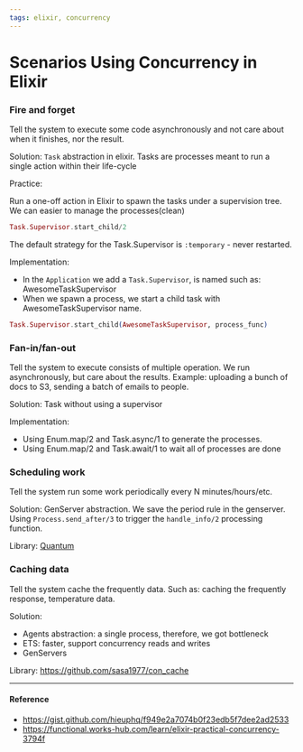 ```yaml
---
tags: elixir, concurrency
---
```


# Scenarios Using Concurrency in Elixir

### Fire and forget
Tell the system to execute some code asynchronously and not care about when it finishes, nor the result.

Solution: `Task` abstraction in elixir. Tasks are processes meant to run a single action within their life-cycle

Practice:

Run a one-off action in Elixir to spawn the tasks under a supervision tree. We can easier to manage the processes(clean)

``` elixir
Task.Supervisor.start_child/2
```

The default strategy for the Task.Supervisor is `:temporary` - never restarted.

Implementation:
- In the `Application` we add a `Task.Supervisor`, is named such as: AwesomeTaskSupervisor
- When we spawn a process, we start a child task with AwesomeTaskSupervisor name. 

``` elixir
Task.Supervisor.start_child(AwesomeTaskSupervisor, process_func)
```

### Fan-in/fan-out
Tell the system to execute consists of multiple operation. We run asynchronously, but care about the results.
Example: uploading a bunch of docs to S3, sending a batch of emails to people.

Solution: Task without using a supervisor

Implementation:
- Using Enum.map/2 and Task.async/1 to generate the processes.
- Using Enum.map/2 and Task.await/1 to wait all of processes are done

### Scheduling work
Tell the system run some work periodically every N minutes/hours/etc.

Solution: GenServer abstraction. We save the period rule in the genserver. Using `Process.send_after/3` to trigger the `handle_info/2` processing function.

Library: [Quantum](https://github.com/quantum-elixir/quantum-core)

### Caching data
Tell the system cache the frequently data. Such as: caching the frequently response, temperature data.

Solution:
- Agents abstraction: a single process, therefore, we got bottleneck
- ETS: faster, support concurrency reads and writes
- GenServers

Library: https://github.com/sasa1977/con_cache

---

#### Reference

- https://gist.github.com/hieuphq/f949e2a7074b0f23edb5f7dee2ad2533
- https://functional.works-hub.com/learn/elixir-practical-concurrency-3794f
